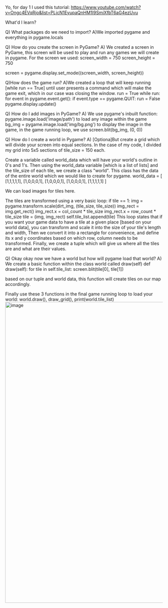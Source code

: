 Yo, for day 1 I used this tutorial:
https://www.youtube.com/watch?v=Ongc4EVqRjo&list=PLjcN1EyupaQnHM1I9SmiXfbT6aG4ezUvu

What'd I learn?

Q) What packages do we need to import?
A)We imported pygame and everything in pygame.locals

Q) How do you create the screen in PyGame?
A) We created a screen in PyGame, this screen will be used to play and run any games we will create in pygame.
For the screen we used:
screen_width = 750
screen_height = 750

screen = pygame.display.set_mode((screen_width, screen_height))

Q)How does the game run?
A)We created a loop that will keep running [while run == True] until user presents a command which will make the game exit, which in our case was closing the window.
run = True
while run:
    for event in pygame.event.get():
          if event.type == pygame.QUIT:
                run = False
    pygame.display.update()

Q) How do I add images in PyGame?
A) We use pygame's inbuilt function: pygame.image.load('image/path') to load any image within the game
bg_img = pygame.image.load('img/bg.png')
to display the image in the game, in the game running loop, we use  screen.blit(bg_img, (0, 0))

Q) How do I create a world in Pygame?
A) [Optiona]But create a grid which will divide your screen into equal sections. 
In the case of my code, I divided my grid into 5x5 sections of tile_size = 150 each.


Create a variable called world_data which will have your world's outline in 0's and 1's.
Then using the world_data variable [which is a list of lists] and the tile_size of each tile, we create a class "world".
This class has the data of the entire world which we would like to create for pygame.
world_data = [
[1,1,1,1,1],
[1,0,0,0,1],
[1,0,0,0,1],
[1,0,0,0,1],
[1,1,1,1,1]
]

We can load images for tiles here.

The tiles are transformed using a very basic loop:
 if tile == 1:
                           img = pygame.transform.scale(dirt_img, (tile_size, tile_size))
                           img_rect = img.get_rect()
                           img_rect.x = col_count * tile_size 
                           img_rect.x = row_count * tile_size 
                           tile = (img, img_rect)
                           self.tile_list.append(tile)
This loop states that if you want your game data to have a tile at a given place [based on your world data], you can transform and scale it into the size of your tile's length and width,
Then we convert it into a rectangle for convenience, and define its x and y coordinates based on which row, column needs to be transformed.
Finally, we create a tuple which will give us where all the tiles are and what are their values.

Q) Okay okay now we have a world but how will pygame load that world?
A) We create a basic function within the class world called draw(self)
def draw(self):
            for tile in self.tile_list:
                screen.blit(tile[0], tile[1])
                
based on our tuple and world data, this function will create tiles on our map accordingly.

Finally use these 3 functions in the final game running loop to load your world:
world.draw(), draw_grid(), print(world.tile_list)
<img width="935" height="958" alt="image" src="https://github.com/user-attachments/assets/a8c36580-2f4b-481d-9660-55a00f944ffe" />


